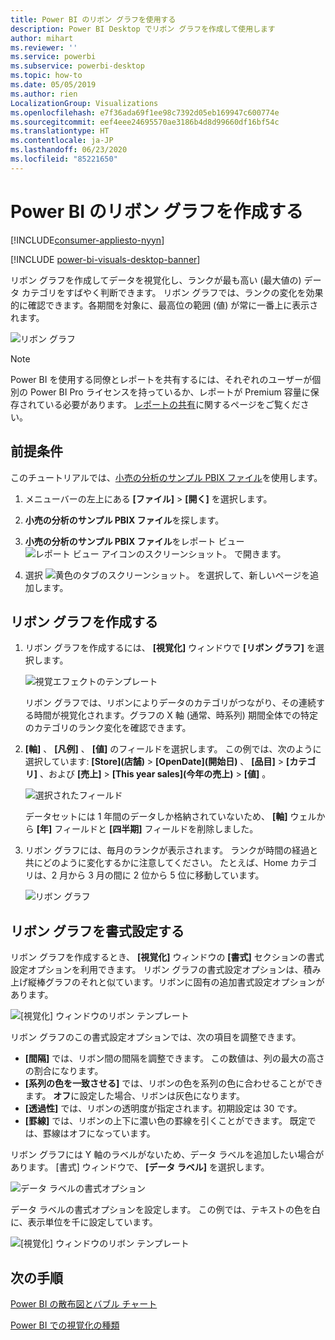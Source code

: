 ```yaml
---
title: Power BI のリボン グラフを使用する
description: Power BI Desktop でリボン グラフを作成して使用します
author: mihart
ms.reviewer: ''
ms.service: powerbi
ms.subservice: powerbi-desktop
ms.topic: how-to
ms.date: 05/05/2019
ms.author: rien
LocalizationGroup: Visualizations
ms.openlocfilehash: e7f36ada69f1ee98c7392d05eb169947c600774e
ms.sourcegitcommit: eef4eee24695570ae3186b4d8d99660df16bf54c
ms.translationtype: HT
ms.contentlocale: ja-JP
ms.lasthandoff: 06/23/2020
ms.locfileid: "85221650"
---
```

# <a name="create-ribbon-charts-in-power-bi"></a>Power BI のリボン グラフを作成する

[!INCLUDE[consumer-appliesto-nyyn](../includes/consumer-appliesto-nyyn.md)]    

[!INCLUDE [power-bi-visuals-desktop-banner](../includes/power-bi-visuals-desktop-banner.md)]

リボン グラフを作成してデータを視覚化し、ランクが最も高い (最大値の) データ カテゴリをすばやく判断できます。 リボン グラフでは、ランクの変化を効果的に確認できます。各期間を対象に、最高位の範囲 (値) が常に一番上に表示されます。 

![リボン グラフ](media/desktop-ribbon-charts/ribbon-charts-01.png)

> [!NOTE]
> Power BI を使用する同僚とレポートを共有するには、それぞれのユーザーが個別の Power BI Pro ライセンスを持っているか、レポートが Premium 容量に保存されている必要があります。 [レポートの共有](../collaborate-share/service-share-reports.md)に関するページをご覧ください。

## <a name="prerequisites"></a>前提条件

このチュートリアルでは、[小売の分析のサンプル PBIX ファイル](https://download.microsoft.com/download/9/6/D/96DDC2FF-2568-491D-AAFA-AFDD6F763AE3/Retail%20Analysis%20Sample%20PBIX.pbix)を使用します。

1. メニューバーの左上にある **[ファイル]**  >  **[開く]** を選択します。
   
2. **小売の分析のサンプル PBIX ファイル**を探します。

1. **小売の分析のサンプル PBIX ファイル**をレポート ビュー ![レポート ビュー アイコンのスクリーンショット。](media/power-bi-visualization-kpi/power-bi-report-view.png) で開きます。

1. 選択 ![黄色のタブのスクリーンショット。](media/power-bi-visualization-kpi/power-bi-yellow-tab.png) を選択して、新しいページを追加します。

## <a name="create-a-ribbon-chart"></a>リボン グラフを作成する

1. リボン グラフを作成するには、 **[視覚化]** ウィンドウで **[リボン グラフ]** を選択します。

    ![視覚エフェクトのテンプレート](media/desktop-ribbon-charts/power-bi-template.png)

    リボン グラフでは、リボンによりデータのカテゴリがつながり、その連続する時間が視覚化されます。グラフの X 軸 (通常、時系列) 期間全体での特定のカテゴリのランク変化を確認できます。

2. **[軸]** 、 **[凡例]** 、 **[値]** のフィールドを選択します。  この例では、次のように選択しています: **[Store]\(店舗\)**  >  **[OpenDate]\(開始日\)** 、 **[品目]**  >  **[カテゴリ]** 、および **[売上]**  >  **[This year sales]\(今年の売上\)**  >  **[値]** 。  

    ![選択されたフィールド](media/desktop-ribbon-charts/power-bi-ribbon-values.png)

    データセットには 1 年間のデータしか格納されていないため、 **[軸]** ウェルから **[年]** フィールドと **[四半期]** フィールドを削除しました。

3. リボン グラフには、毎月のランクが表示されます。 ランクが時間の経過と共にどのように変化するかに注意してください。 たとえば、Home カテゴリは、2 月から 3 月の間に 2 位から 5 位に移動しています。

    ![リボン グラフ](media/desktop-ribbon-charts/power-bi-ribbon.png)

## <a name="format-a-ribbon-chart"></a>リボン グラフを書式設定する
リボン グラフを作成するとき、 **[視覚化]** ウィンドウの **[書式]** セクションの書式設定オプションを利用できます。 リボン グラフの書式設定オプションは、積み上げ縦棒グラフのそれと似ています。リボンに固有の追加書式設定オプションがあります。

![[視覚化] ウィンドウのリボン テンプレート](media/desktop-ribbon-charts/power-bi-format-ribbon.png)

リボン グラフのこの書式設定オプションでは、次の項目を調整できます。

* **[間隔]** では、リボン間の間隔を調整できます。 この数値は、列の最大の高さの割合になります。
* **[系列の色を一致させる]** では、リボンの色を系列の色に合わせることができます。 **オフ**に設定した場合、リボンは灰色になります。
* **[透過性]** では、リボンの透明度が指定されます。初期設定は 30 です。
* **[罫線]** では、リボンの上下に濃い色の罫線を引くことができます。 既定では、罫線はオフになっています。

リボン グラフには Y 軸のラベルがないため、データ ラベルを追加したい場合があります。 [書式] ウィンドウで、 **[データ ラベル]** を選択します。 

![データ ラベルの書式オプション](media/desktop-ribbon-charts/power-bi-labels.png)

データ ラベルの書式オプションを設定します。 この例では、テキストの色を白に、表示単位を千に設定しています。

![[視覚化] ウィンドウのリボン テンプレート](media/desktop-ribbon-charts/power-bi-data-labels.png)

## <a name="next-steps"></a>次の手順

[Power BI の散布図とバブル チャート](power-bi-visualization-scatter.md)

[Power BI での視覚化の種類](power-bi-visualization-types-for-reports-and-q-and-a.md)
